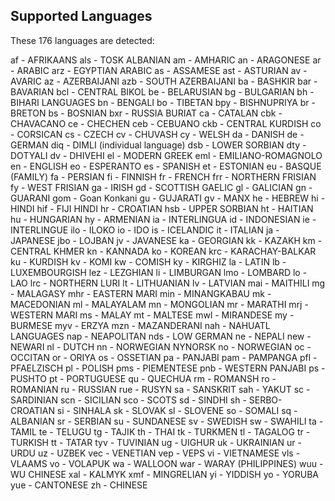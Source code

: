 ## Supported Languages

These 176 languages are detected: 

af - AFRIKAANS
als - TOSK ALBANIAN
am - AMHARIC
an - ARAGONESE
ar - ARABIC
arz - EGYPTIAN ARABIC
as - ASSAMESE
ast - ASTURIAN
av - AVARIC
az - AZERBAIJANI
azb - SOUTH AZERBAIJANI
ba - BASHKIR
bar - BAVARIAN
bcl - CENTRAL BIKOL
be - BELARUSIAN
bg - BULGARIAN
bh - BIHARI LANGUAGES
bn - BENGALI
bo - TIBETAN
bpy - BISHNUPRIYA
br - BRETON
bs - BOSNIAN
bxr - RUSSIA BURIAT
ca - CATALAN
cbk - CHAVACANO
ce - CHECHEN
ceb - CEBUANO
ckb - CENTRAL KURDISH
co - CORSICAN
cs - CZECH
cv - CHUVASH
cy - WELSH
da - DANISH
de - GERMAN
diq - DIMLI (individual language) 
dsb - LOWER SORBIAN
dty - DOTYALI
dv - DHIVEHI
el - MODERN GREEK
eml - EMILIANO-ROMAGNOLO
en - ENGLISH
eo - ESPERANTO
es - SPANISH
et - ESTONIAN
eu - BASQUE (FAMILY)
fa - PERSIAN
fi - FINNISH
fr - FRENCH
frr - NORTHERN FRISIAN
fy - WEST FRISIAN
ga - IRISH
gd - SCOTTISH GAELIC
gl - GALICIAN
gn - GUARANI
gom - Goan Konkani 
gu - GUJARATI
gv - MANX
he - HEBREW
hi - HINDI
hif - FIJI HINDI 
hr - CROATIAN
hsb - UPPER SORBIAN
ht - HAITIAN
hu - HUNGARIAN
hy - ARMENIAN
ia - INTERLINGUA
id - INDONESIAN
ie - INTERLINGUE
ilo - ILOKO
io - IDO
is - ICELANDIC
it - ITALIAN
ja - JAPANESE
jbo - LOJBAN
jv - JAVANESE
ka - GEORGIAN
kk - KAZAKH
km - CENTRAL KHMER
kn - KANNADA
ko - KOREAN
krc - KARACHAY-BALKAR
ku - KURDISH
kv - KOMI
kw - COMISH
ky - KIRGHIZ
la - LATIN
lb - LUXEMBOURGISH
lez - LEZGHIAN
li - LIMBURGAN
lmo - LOMBARD
lo - LAO
lrc - NORTHERN LURI 
lt - LITHUANIAN
lv - LATVIAN
mai - MAITHILI
mg - MALAGASY
mhr - EASTERN MARI
min - MINANGKABAU
mk - MACEDONIAN
ml - MALAYALAM
mn - MONGOLIAN
mr - MARATHI
mrj - WESTERN MARI
ms - MALAY
mt - MALTESE
mwl - MIRANDESE
my - BURMESE
myv - ERZYA
mzn -  MAZANDERANI 
nah - NAHUATL LANGUAGES
nap - NEAPOLITAN
nds - LOW GERMAN
ne - NEPALI
new - NEWARI
nl - DUTCH
nn - NORWEGIAN NYNORSK
no - NORWEGIAN
oc - OCCITAN
or - ORIYA
os - OSSETIAN
pa - PANJABI
pam - PAMPANGA
pfl - PFAELZISCH
pl - POLISH
pms - PIEMENTESE
pnb - WESTERN PANJABI 
ps - PUSHTO
pt - PORTUGUESE
qu - QUECHUA
rm - ROMANSH
ro - ROMANIAN
ru - RUSSIAN
rue - RUSYN
sa - SANSKRIT
sah - YAKUT
sc - SARDINIAN
scn - SICILIAN
sco - SCOTS
sd - SINDHI
sh - SERBO-CROATIAN
si - SINHALA
sk - SLOVAK
sl - SLOVENE
so - SOMALI
sq - ALBANIAN
sr - SERBIAN
su - SUNDANESE
sv - SWEDISH
sw - SWAHILI
ta - TAMIL
te - TELUGU
tg - TAJIK
th - THAI
tk - TURKMEN
tl - TAGALOG
tr - TURKISH
tt - TATAR
tyv - TUVINIAN
ug - UIGHUR
uk - UKRAINIAN
ur - URDU
uz - UZBEK
vec - VENETIAN
vep - VEPS
vi - VIETNAMESE
vls - VLAAMS
vo - VOLAPUK
wa - WALLOON
war - WARAY (PHILIPPINES)
wuu - WU CHINESE
xal - KALMYK
xmf - MINGRELIAN
yi - YIDDISH
yo - YORUBA
yue - CANTONESE
zh - CHINESE
